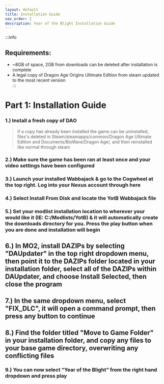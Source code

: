 ```yaml
---
layout: default
title: Installation Guide
nav_order: 2
description: Year of the Blight Installation Guide
---
```


:::info
## **Requirements:**
- ~8GB of space, 2GB from downloads can be deleted after installation is complete 
- A legal copy of Dragon Age Origins Ultimate Edition from steam updated to the most recent version  
:::

# **Part 1: Installation Guide**

### 1.) Install a fresh copy of DAO

> If a copy has already been installed the game can be uninstalled, files's deleted in Steam/steamapps/common/Dragon Age Ultimate Edition and Documents/BioWare/Dragon Age/, and then reinstalled like normal through steam

### 2.) Make sure the game has been ran at least once and your video settings have been configured

### 3.) Launch your installed Wabbajack & go to the Cogwheel at the top right. Log into your Nexus account through here

### 4.) Select Install From Disk and locate the YotB Wabbajack file

### 5.) Set your modlist installation location to wherever your would like it (IE: C:/Modlists/YotB) & it will automatically create the downloads directory for you. Press the play button when you are done and installation will begin

## 6.) In MO2, install DAZIPs by selecting "DAUpdater" in the top right dropdown menu, then point it to the DAZIPs folder located in your installation folder, select all of the DAZIPs within DAUpdater, and choose Install Selected, then close the program

## 7.) In the same dropdown menu, select "FIX_DLC", it will open a command prompt, then press any button to continue

## 8.) Find the folder titled "Move to Game Folder" in your installation folder, and copy any files to your base game directory, overwriting any conflicting files

### 9.) You can now select “Year of the Blight” from the right hand dropdown and press play  
